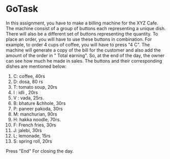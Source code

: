 # GoTask

In this assignment, you have to make a billing machine for the XYZ Cafe. The machine consist of a group of buttons each representing a unique dish. There will also be a different set of buttons representing the quantity. To place an order, you will have to use these buttons in combination. For example, to order 4 cups of coffee, you will have to press "4 C". The machine will generate a copy of the bill for the customer and also add the amount of the order in " Total earning". So, at the end of the day, the owner can see how much he made in sales. The buttons and their corresponding dishes are mentioned below:

1.	C: coffee, 40rs
2.	D: dosa, 80 rs
3.	T: tomato soup, 20rs
4.	I : idli , 20rs
5.	V : vada, 25rs.
6.	B: bhature &chhole, 30rs
7.	P: paneer pakoda, 30rs
8.	M: manchurian, 90rs
9.	H: hakka noodle, 70rs.
10.	F: French fries, 30rs
11.	J: jalebi, 30rs
12.	L; lemonade, 15rs
13.	S: spring roll, 20rs

Press "End" For closing the day. 
